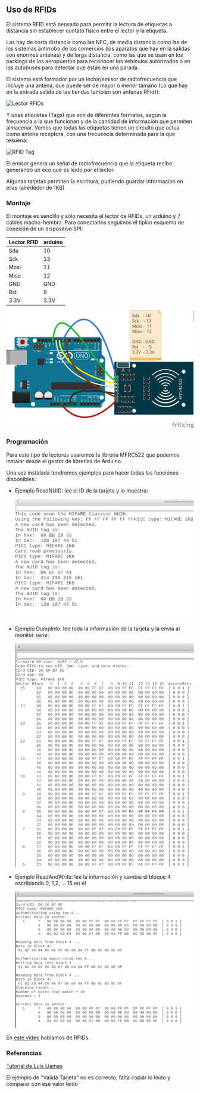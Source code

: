## Uso de RFIDs

El sistema RFID está pensado para permitir la lectura de etiquetas a distancia sin establecer contato físico entre el lector y la etiqueta.

Las hay de corta distancia como las NFC, de media distancia como las de los sistemas antirrobo de los comercios (los aparatos que hay en la salidas son enormes antenas) y de larga distancia, como las que se usan en los parkings de los aeropuertos para reconocer los vehículos autorizados o en los autobuses para detectar que están en una parada.

El sistema está formador por un lector/emisor de radiofrecuencia que incluye una antena, que puede ser de mayor o menor tamaño (Lo que hay en la entrada salida de las tiendas también son antenas RFid)):

![Lector RFIDs](https://www.prometec.net/wp-content/uploads/2016/03/VUPN6326.jpg)

Y unas etiquetas (Tags) que son de diferentes formatos, según la frecuencia a la que funcionan y de la cantidad de información que permiten almacenar. Vemos que todas las etiquetas tienen un circuito que actua como antena receptora, con una frecuencia determinada para la que resuena:

![RFID Tag](http://www.ravirajtech.com/rfid-tags.jpg)

El emisor genera un señal de radiofrecuencia que la etiqueta recibe generando un eco que es leído por el lector.

Algunas tarjetas permiten la escritura, pudiendo guardar información en ellas (alrededor de 1KB)

### Montaje

El montaje es sencillo y sólo necesita el lector de RFIDs, un arduino y 7 cables macho-hembra. Para conectarlos seguimos el típico esquema de conexión de un dispositivo SPI:

|Lector RFID|arduino
|---|---|
|Sda   | 10
|Sck    | 13
|Mosi |  11
|Miso |  12
|GND | GND
|Rst    |    9
|3.3V|3.3V

![](./images/RFid_bb.png)

### Programación

Para este tipo de lectores usaremos la librería MFRC522 que podemos instalar desde el gestor de librerías de Arduino.

Una vez instalada tendremos ejemplos para hacer todas las funciónes disponibles:

* Ejemplo ReadNUID: lee el ID de la tarjeta y lo muestra:

  ![Ejemplo de lectura con RFid](./images/RFID_Lectura.png)

* Ejemplo DumpInfo: lee toda la información de la tarjeta y la envía al monitor serie:

  ![RFID_Dump.png](./images/RFID_Dump.png)
* Ejemplo ReadAndWrite: lee la información y cambia el bloque 4 escribiendo 0, 1,2, ... 15 en él

  ![Ejemplo de escritura con RFid](./images/RFID_Escritura.png)


En [este vídeo](https://youtu.be/suunQECfMM8) hablamos de RFIDs.


### Referencias

[Tutorial de Luis Llamas](https://www.luisllamas.es/arduino-rfid-mifare-rc522/)

El ejemplo de "Valida Tarjeta" no es correcto, falta copiar lo leído y comparar con ese valor leído
